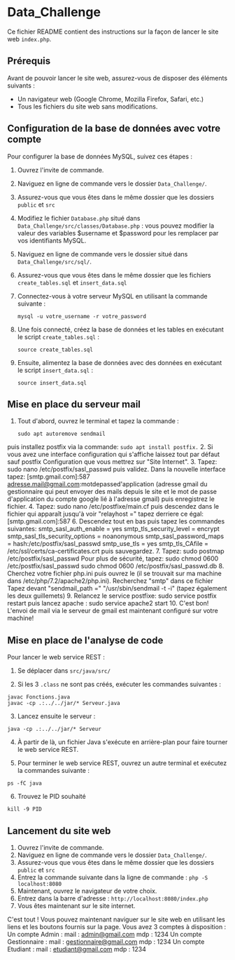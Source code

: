 # Data_Challenge

Ce fichier README contient des instructions sur la façon de lancer le site web `index.php`.

## Prérequis

Avant de pouvoir lancer le site web, assurez-vous de disposer des éléments suivants :

- Un navigateur web (Google Chrome, Mozilla Firefox, Safari, etc.)
- Tous les fichiers du site web sans modifications.

## Configuration de la base de données avec votre compte

Pour configurer la base de données MySQL, suivez ces étapes :
1. Ouvrez l'invite de commande.
2. Naviguez en ligne de commande vers le dossier `Data_Challenge/`.
3. Assurez-vous que vous êtes dans le même dossier que les dossiers `public` et `src`
4. Modifiez le fichier `Database.php` situé dans `Data_Challenge/src/classes/Database.php` : vous pouvez modifier la valeur des variables $username et $password pour les remplacer par vos identifiants MySQL. 
5. Naviguez en ligne de commande vers le dossier situé dans  `Data_Challenge/src/sql/`.
6. Assurez-vous que vous êtes dans le même dossier que les fichiers `create_tables.sql` et `insert_data.sql`
4. Connectez-vous à votre serveur MySQL en utilisant la commande suivante :

    ```
    mysql -u votre_username -r votre_password
    ```

5. Une fois connecté, créez la base de données et les tables en exécutant le script `create_tables.sql` :

    ```
    source create_tables.sql
    ```

6. Ensuite, alimentez la base de données avec des données en exécutant le script `insert_data.sql` :

    ```
    source insert_data.sql
    ```

## Mise en place du serveur mail
1. Tout d'abord, ouvrez le terminal et tapez la commande : 
    ```
    sudo apt autoremove sendmail
    ```
 puis installez postfix via la commande: 
    ```
    sudo apt install postfix.
    ```
2. Si vous avez une interface configuration qui s'affiche laissez tout par défaut sauf postfix Configuration que vous mettrez sur "Site Internet".
3. Tapez: sudo nano /etc/postfix/sasl_passwd puis validez.
Dans la nouvelle interface tapez: [smtp.gmail.com]:587 adresse.mail@gmail.com:motdepassed'application (adresse gmail du gestionnaire qui peut envoyer des mails depuis le site et le mot de passe d'application du compte google lié à l'adresse gmail) puis enregistrez le fichier.
4. Tapez: sudo nano /etc/postfixe/main.cf puis descendez dans le fichier qui apparaît jusqu'à voir "relayhost ="
tapez derriere ce égal: [smtp.gmail.com]:587
6. Descendez tout en bas puis tapez les commandes suivantes: smtp_sasl_auth_enable = yes
smtp_tls_security_level = encrypt
smtp_sasl_tls_security_options = noanonymous
smtp_sasl_password_maps = hash:/etc/postfix/sasl_passwd
smtp_use_tls = yes
smtp_tls_CAfile = /etc/ssl/certs/ca-certificates.crt
puis sauvegardez.
7. Tapez: sudo postmap /etc/postfix/sasl_passwd
Pour plus de sécurité, tapez: 
	sudo chmod 0600 /etc/postfix/sasl_passwd
	sudo chmod 0600 /etc/postfix/sasl_passwd.db
8. Cherchez votre fichier php.ini puis ouvrez le (il se trouvait sur ma machine dans /etc/php/7.2/apache2/php.ini).
Recherchez "smtp" dans ce fichier
Tapez devant "sendmail_path =" "/usr/sbin/sendmail -t -i" (tapez également les deux guillemets)
9. Relancez le service postfixe: sudo service postfix restart
puis lancez apache : sudo service apache2 start
10. C'est bon! L'envoi de mail via le serveur de gmail est maintenant configuré sur votre machine!


## Mise en place de l'analyse de code

Pour lancer le web service REST :

1. Se déplacer dans `src/java/src/`

2. Si les 3 `.class` ne sont pas créés, exécuter les commandes suivantes :
```
javac Fonctions.java
javac -cp .:../../jar/* Serveur.java
```
3. Lancez ensuite le serveur :
```
java -cp .:../../jar/* Serveur

```
4. À partir de là, un fichier Java s'exécute en arrière-plan pour faire tourner le web service REST.

5. Pour terminer le web service REST, ouvrez un autre terminal et exécutez la commandes suivante :
```
ps -fC java
```
6. Trouvez le PID souhaité
```
kill -9 PID
```

## Lancement du site web

1. Ouvrez l'invite de commande.
2. Naviguez en ligne de commande vers le dossier `Data_Challenge/`.
3. Assurez-vous que vous êtes dans le même dossier que les dossiers `public` et `src`
4. Entrez la commande suivante dans la ligne de commande :
`php -S localhost:8080`
5. Maintenant, ouvrez le navigateur de votre choix.
6. Entrez dans la barre d'adresse :
`http://localhost:8080/index.php`
7. Vous êtes maintenant sur le site internet.

C'est tout ! Vous pouvez maintenant naviguer sur le site web en utilisant les liens et les boutons fournis sur la page.
Vous avez 3 comptes à disposition : 
Un compte Admin : 
    mail : admin@gmail.com
    mdp : 1234
Un compte Gestionnaire : 
    mail : gestionnaire@gmail.com 
    mdp : 1234
Un compte Etudiant :
    mail : etudiant@gmail.com
    mdp : 1234
